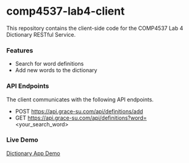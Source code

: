 # comp4537-lab4-client

This repository contains the client-side code for the COMP4537 Lab 4 Dictionary RESTful Service.

### Features

* Search for word definitions
* Add new words to the dictionary

### API Endpoints

The client communicates with the following API endpoints.

* POST https://api.grace-su.com/api/definitions/add
* GET https://api.grace-su.com/api/definitions?word=<your_search_word>

### Live Demo

[Dictionary App Demo](https://luludonglab4.netlify.app)

